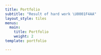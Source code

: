 ```yaml
---
title: Portfolio
subtitle: "Result of hard work \U0001F4AA"
layout_style: tiles
menus:
  main:
    title: Portfolio
    weight: 2
template: portfolio

---
```

